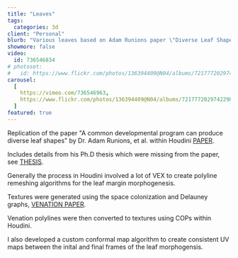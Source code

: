 ```yaml
---
title: "Leaves"
tags:
  categories: 3d
client: "Personal"
blurb: "Various leaves based on Adam Runions paper \"Diverse Leaf Shapes\""
showmore: false
video:
  id: 736546834
# photoset:
#   id: https://www.flickr.com/photos/136394409@N04/albums/72177720297422988
carousel:
  [
    https://vimeo.com/736546963,
    https://www.flickr.com/photos/136394409@N04/albums/72177720297422988,
  ]
featured: true
---
```


Replication of the paper "A common developmental program can produce diverse leaf shapes" by Dr. Adam Runions, et al. within Houdini [PAPER](https://nph.onlinelibrary.wiley.com/doi/full/10.1111/nph.14449). 

Includes details from his Ph.D thesis which were missing from the paper, see [THESIS](http://algorithmicbotany.org/papers/runionsa.th2014.html).

Generally the process in Houdini involved a lot of VEX to create  polyline remeshing algorithms for the leaf margin morphogenesis.

Textures were generated using the space colonization and Delauney graphs, [VENATION PAPER](http://algorithmicbotany.org/papers/venation.sig2005.html).

Venation polylines were then converted to textures using COPs within Houdini.

I also developed a custom conformal map algorithm to create consistent UV maps between the inital and final frames of the leaf morphogensis.